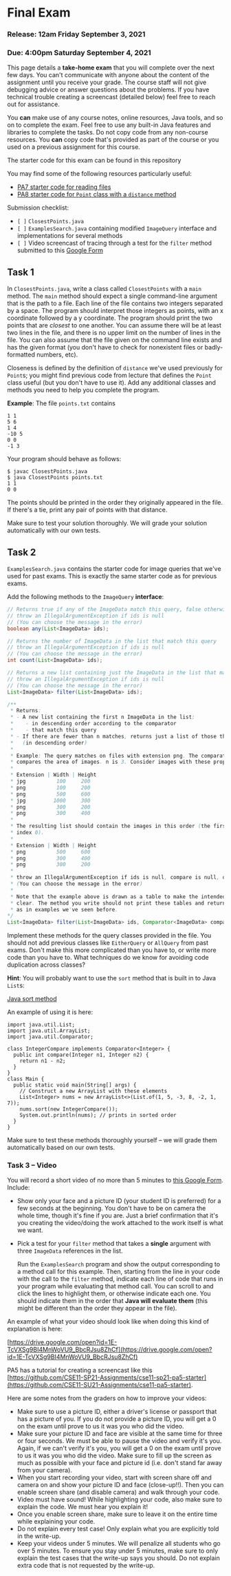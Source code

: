 # Final Exam

### Release: 12am Friday September 3, 2021

### Due: 4:00pm Saturday September 4, 2021

This page details a **take-home exam** that you will complete over the next few days. You can't communicate with anyone about the content of the assignment until you receive your grade. The course staff will not give debugging advice or answer questions about the problems. If you have technical trouble creating a screencast (detailed below) feel free to reach out for assistance.

You **can** make use of any course notes, online resources, Java tools, and so on to complete the exam. Feel free to use any built-in Java features and libraries to complete the tasks. Do not copy code from any non-course resources. You **can** copy code that's provided as part of the course or you used on a previous assignment for this course.

The starter code for this exam can be found in this repository

You may find some of the following resources particularly useful:

- [PA7 starter code for reading files](https://github.com/CSE11-SU21-Assignments/cse11-pa7-starter)
- [PA8 starter code for ```Point``` class with a ```distance``` method](https://github.com/CSE11-SU21-Assignments/cse11-pa8-starter)

Submission checklist:

- `[ ]` `ClosestPoints.java`
- `[ ]` `ExamplesSearch.java` containing modified `ImageQuery` interface and implementations for several methods
- `[ ]` Video screencast of tracing through a test for the `filter` method submitted to this [Google Form](https://docs.google.com/forms/d/e/1FAIpQLSe9VI2-Zy_O9vK3mw3tYqXEuVj6kpJgXFgV7QPGijwvaDKztw/viewform?usp=sf_link)

## Task 1

In `ClosestPoints.java`, write a class called `ClosestPoints` with a `main` method. The `main` method should expect a single command-line argument that is the path to a file. Each line of the file contains two integers separated by a space. The program should interpret those integers as points, with an x coordinate followed by a y coordinate. The program should print the two points that are _closest_ to one another. You can assume there will be at least two lines in the file, and there is no upper limit on the number of lines in the file. You can also assume that the file given on the command line exists and has the given format (you don't have to check for nonexistent files or badly-formatted numbers, etc).

Closeness is defined by the definition of `distance` we've used previously for `Point`s; you might find previous code from lecture that defines the `Point` class useful (but you don't have to use it). Add any additional classes and methods you need to help you complete the program.

**Example**: The file `points.txt` contains

```
1 1
5 6
1 4
-10 5
0 0
-1 3
```

Your program should behave as follows:

```
$ javac ClosestPoints.java
$ java ClosestPoints points.txt
1 1
0 0
```

The points should be printed in the order they originally appeared in the file. If there's a tie, print any pair of points with that distance.

Make sure to test your solution thoroughly. We will grade your solution automatically with our own tests.

## Task 2

```ExamplesSearch.java``` contains the starter code for image queries that we've used for past exams. This is exactly the same starter code as for previous exams.

Add the following methods to the `ImageQuery` **interface**:

```java
// Returns true if any of the ImageData match this query, false otherwise
// throw an IllegalArgumentException if ids is null
// (You can choose the message in the error)
boolean any(List<ImageData> ids);

// Returns the number of ImageData in the list that match this query
// throw an IllegalArgumentException if ids is null
// (You can choose the message in the error)
int count(List<ImageData> ids);

// Returns a new list containing just the ImageData in the list that match this query
// throw an IllegalArgumentException if ids is null
// (You can choose the message in the error)
List<ImageData> filter(List<ImageData> ids);

/**
 * Returns:
 * - A new list containing the first n ImageData in the list:
 *    - in descending order according to the comparator
 *    - that match this query
 * - If there are fewer than n matches, returns just a list of those that match
 *   (in descending order)
 * 
 * Example: The query matches on files with extension png. The comparator
 * compares the area of images. n is 3. Consider images with these properties:
 * 
 * Extension | Width | Height
 * jpg          100     200
 * png          100     200
 * png          500     600
 * jpg         1000     300
 * png          300     200
 * png          300     400
 * 
 * The resulting list should contain the images in this order (the first row is
 * index 0).
 * 
 * Extension | Width | Height
 * png          500     600
 * png          300     400
 * png          300     200
 * 
 * throw an IllegalArgumentException if ids is null, compare is null, or n is less than 0
 * (You can choose the message in the error)
 * 
 * Note that the example above is drawn as a table to make the intended values
 * clear. The method you write should not print these tables and return a list
 * as in examples we've seen before.
*/
List<ImageData> filter(List<ImageData> ids, Comparator<ImageData> compare, int n);
```

Implement these methods for the query classes provided in the file. You should not add previous classes like ```EitherQuery``` or ```AllQuery``` from past exams. Don't make this more complicated than you have to, or write more code than you have to. What techniques do we know for avoiding code duplication across classes?

**Hint**: You will probably want to use the `sort` method that is built in to Java `List`s:

[Java sort method](https://docs.oracle.com/en/java/javase/13/docs/api/java.base/java/util/List.html#sort(java.util.Comparator))

An example of using it is here:

```
import java.util.List;
import java.util.ArrayList;
import java.util.Comparator;

class IntegerCompare implements Comparator<Integer> {
  public int compare(Integer n1, Integer n2) {
    return n1 - n2;
  }
}
class Main {
  public static void main(String[] args) {
    // Construct a new ArrayList with these elements
    List<Integer> nums = new ArrayList<>(List.of(1, 5, -3, 8, -2, 1, 7));
    nums.sort(new IntegerCompare());
    System.out.println(nums); // prints in sorted order
  }
}
```

Make sure to test these methods thoroughly yourself – we will grade them automatically based on our own tests.

### Task 3 – Video

You will record a short video of no more than 5 minutes to [this Google Form](https://docs.google.com/forms/d/e/1FAIpQLSe9VI2-Zy_O9vK3mw3tYqXEuVj6kpJgXFgV7QPGijwvaDKztw/viewform?usp=sf_link). Include:

- Show only your face and a picture ID (your student ID is preferred) for a few seconds at the beginning. You don't have to be on camera the whole time, though it's fine if you are. Just a brief confirmation that it's you creating the video/doing the work attached to the work itself is what we want.
- Pick a test for your `filter` method that takes a **single** argument with three `ImageData` references in the list.

  Run the `ExamplesSearch` program and show the output corresponding to a method call for this example. Then, starting from the line in your code with the call to the `filter` method, indicate each line of code that runs in your program while evaluating that method call. You can scroll to and click the lines to highlight them, or otherwise indicate each one. You should indicate them in the order that **Java will evaluate them** (this might be different than the order they appear in the file).

An example of what your video should look like when doing this kind of
explanation is here:

[https://drive.google.com/open?id=1E-TcVXSg9BI4MnWoVU9_BbcRJsu8ZhCf](https://drive.google.com/open?id=1E-TcVXSg9BI4MnWoVU9_BbcRJsu8ZhCf)

PA5 has a tutorial for creating a screencast like this [https://github.com/CSE11-SP21-Assignments/cse11-sp21-pa5-starter](https://github.com/CSE11-SU21-Assignments/cse11-pa5-starter).

Here are some notes from the graders on how to improve your videos:

- Make sure to use a picture ID, either a driver's license or passport that has a picture of you. If you do not provide a picture ID, you will get a 0 on the exam until prove to us it was you who did the video.
- Make sure your picture ID and face are visible at the same time for three or four seconds. We must be able to pause the video and verify it's you. Again, if we can't verify it's you, you will get a 0 on the exam until prove to us it was you who did the video. Make sure to fill up the screen as much as possible with your face and picture id (i.e. don't stand far away from your camera).
- When you start recording your video, start with screen share off and camera on and show your picture ID and face (close-up!!). Then you can enable screen share (and disable camera) and walk through your code.
- Video must have sound! While highlighting your code, also make sure to explain the code. We must hear you explain it!
- Once you enable screen share, make sure to leave it on the entire time while explaining your code.
- Do not explain every test case! Only explain what you are explicitly told in the write-up.
- Keep your videos under 5 minutes. We will penalize all students who go over 5 minutes. To ensure you stay under 5 minutes, make sure to only explain the test cases that the write-up says you should. Do not explain extra code that is not requested by the write-up.
